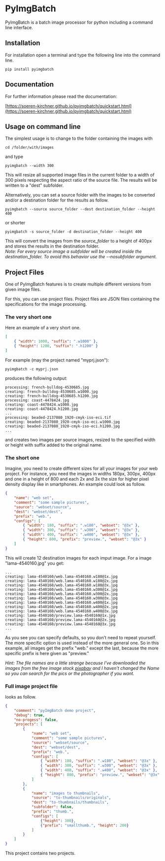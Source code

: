 # PyImgBatch

PyImgBatch is a batch image processor for python including a command line interface.

## Installation
For installation open a terminal and type the following line into the command line.

```
pip install pyimgbatch
```

## Documentation

For further information please read the documentation: 

[https://soeren-kirchner.github.io/pyimgbatch/quickstart.html](https://soeren-kirchner.github.io/pyimgbatch/quickstart.html)

## Usage on command line

The simplest usage is to change to the folder containing the images with

```
cd /folder/with/images
```
and type 

```
pyimgbatch --width 300
```
This will resize all supported image files in the current folder to a width of 300 pixels respecting the aspect ratio of the source file. The results will be written to a "dest" subfolder.

Alternatively, you can set a source folder with the images to be converted and/or a destination folder for the results as follow.

```
pyimgbatch --source source_folder --dest destination_folder --height 400
```
or shorter
```
pyimgbatch -s source_folder -d destination_folder --height 400
```
This will convert the images from the *source_folder* to a height of 400px and stores the results in the destination folder.  
*Note: For every source image a subfolder will be created inside the destination_folder. To avoid this behavior use the --nosubfolder argument.*

## Project Files
One of PyImgBatch features is to create multiple different versions from given image files. 

For this, you can use project files. Project files are JSON files containing the specifications for the image processing. 

### The very short one

Here an example of a very short one.

```json
[
    { "width": 1000, "suffix": ".w1000" },
    { "height": 1200, "suffix": ".h1200" }
]
```
For example (may the project named "myprj.json"):
```
pyimgbatch -c myprj.json
```
produces the following output:
```
processing: french-bulldog-4530685.jpg
creating: french-bulldog-4530685.w1000.jpg
creating: french-bulldog-4530685.h1200.jpg
processing: coast-4478424.jpg
creating: coast-4478424.w1000.jpg
creating: coast-4478424.h1200.jpg
...
processing: beaded-2137080_1920-cmyk-iso-eci.tif
creating: beaded-2137080_1920-cmyk-iso-eci.w1000.jpg
creating: beaded-2137080_1920-cmyk-iso-eci.h1200.jpg
...
```
and creates two images per source images, resized to the specified width or height with suffix added to the original name. 

### The short one

Imagine, you need to create different sizes for all your images for your web project. For instance, you need the images in widths 180px, 300px, 400px and one in a height of 800 and each 2x and 3x the size for higher pixel density display like in smartphones.
An example could look as follow.

```JSON
{
    "name": "web set",
    "comment": "some sample pictures",
    "source": "webset/source",
    "dest": "webset/dest",
    "prefix": "web.",
    "configs": [
        { "width": 180, "suffix": ".w180", "webset": "@3x" },
        { "width": 300, "suffix": ".w300", "webset": "@3x" },
        { "width": 400, "suffix": ".w400", "webset": "@3x" },
        { "height": 800, "prefix": "preview.", "webset": "@3x" }
    ]
}
```
This will create 12 destination images for each imput image. For a image "lama-4540160.jpg" you get:

```
...
creating: lama-4540160/web.lama-4540160.w180@1x.jpg
creating: lama-4540160/web.lama-4540160.w180@2x.jpg
creating: lama-4540160/web.lama-4540160.w180@3x.jpg
creating: lama-4540160/web.lama-4540160.w300@1x.jpg
creating: lama-4540160/web.lama-4540160.w300@2x.jpg
creating: lama-4540160/web.lama-4540160.w300@3x.jpg
creating: lama-4540160/web.lama-4540160.w400@1x.jpg
creating: lama-4540160/web.lama-4540160.w400@2x.jpg
creating: lama-4540160/web.lama-4540160.w400@3x.jpg
creating: lama-4540160/preview.lama-4540160@1x.jpg
creating: lama-4540160/preview.lama-4540160@2x.jpg
creating: lama-4540160/preview.lama-4540160@3x.jpg
...
```

As you see you can specify defaults, so you don't need to repeat yourself.
The more specific option is used instead of the more general one. So in this example, all images get the prefix "web." except the last, because the more specific prefix is here given as "preview."

*Hint: The file names are a little strange because I've downloaded the images from the free image stock [pixabay](https://pixabay.com) and I haven't changed the Name so you can search for the pics or the photographer if you want.*

### Full image project file

looks as follow.

```JSON
{
    "comment": "pyImgBatch demo project",
    "debug": true,
    "no-progess": false,
    "projects": [
        {
            "name": "web set",
            "comment": "some sample pictures",
            "source": "webset/source",
            "dest": "webset/dest",
            "prefix": "web.",
            "configs": [
                { "width": 180, "suffix": ".w180", "webset": "@3x" },
                { "width": 300, "suffix": ".w300", "webset": "@3x" },
                { "width": 400, "suffix": ".w400", "webset": "@3x" },
                { "height": 800, "prefix": "preview.", "webset": "@3x" }
            ]
        },
        {
            "name": "images to thumbnails",
            "source": "to-thumbnails/originals",
            "dest": "to-thumbnails/thumbnails",
            "subfolder": false,
            "prefix": "thumb.",
            "configs": [
                {"height": 300}, 
                {"prefix": "smallthumb.", "height": 200}
            ]
        }
    ]
}
```

This project contains two projects. 
